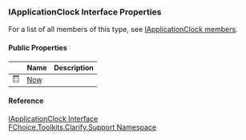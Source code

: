 ﻿### IApplicationClock Interface Properties

For a list of all members of this type, see [IApplicationClock members](FChoice.Toolkits.Clarify~FChoice.Toolkits.Clarify.Support.IApplicationClock_members.md).

#### Public Properties

|   | Name | Description |
| --- | --- | --- |
| ![ Property](dotnetimages/Property.png) | [Now](FChoice.Toolkits.Clarify~FChoice.Toolkits.Clarify.Support.IApplicationClock~Now.md) |   |





#### Reference

[IApplicationClock Interface](FChoice.Toolkits.Clarify~FChoice.Toolkits.Clarify.Support.IApplicationClock.md)  
[FChoice.Toolkits.Clarify.Support Namespace](FChoice.Toolkits.Clarify~FChoice.Toolkits.Clarify.Support_namespace.md)
